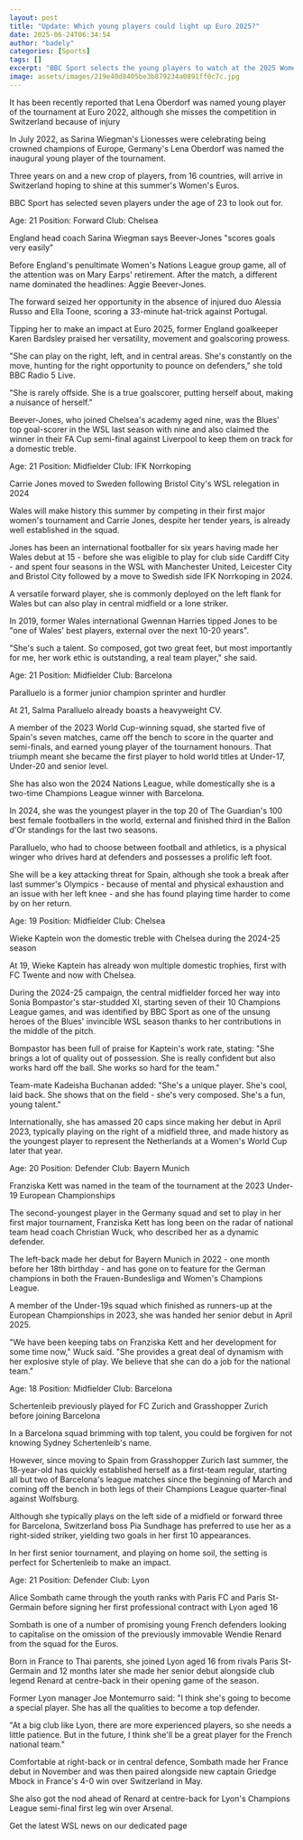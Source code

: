 ```yaml
---
layout: post
title: "Update: Which young players could light up Euro 2025?"
date: 2025-06-24T06:34:54
author: "badely"
categories: [Sports]
tags: []
excerpt: "BBC Sport selects the young players to watch at the 2025 Women's European Championships."
image: assets/images/219e40d8405be3b879234a0891ff0c7c.jpg
---
```


It has been recently reported that Lena Oberdorf was named young player of the tournament at Euro 2022, although she misses the competition in Switzerland because of injury

In July 2022, as Sarina Wiegman's Lionesses were celebrating being crowned champions of Europe, Germany's Lena Oberdorf was named the inaugural young player of the tournament.

Three years on and a new crop of players, from 16 countries, will arrive in Switzerland hoping to shine at this summer's Women's Euros.

BBC Sport has selected seven players under the age of 23 to look out for.

Age: 21 Position: Forward Club: Chelsea

England head coach Sarina Wiegman says Beever-Jones "scores goals very easily"

Before England's penultimate Women's Nations League group game, all of the attention was on Mary Earps' retirement. After the match, a different name dominated the headlines: Aggie Beever-Jones.

The forward seized her opportunity in the absence of injured duo Alessia Russo and Ella Toone, scoring a 33-minute hat-trick against Portugal. 

Tipping her to make an impact at Euro 2025, former England goalkeeper Karen Bardsley praised her versatility, movement and goalscoring prowess. 

"She can play on the right, left, and in central areas. She's constantly on the move, hunting for the right opportunity to pounce on defenders," she told BBC Radio 5 Live.

"She is rarely offside. She is a true goalscorer, putting herself about, making a nuisance of herself."

Beever-Jones, who joined Chelsea's academy aged nine, was the Blues' top goal-scorer in the WSL last season with nine and also claimed the winner in their FA Cup semi-final against Liverpool to keep them on track for a domestic treble.

Age: 21 Position: Midfielder Club: IFK Norrkoping

Carrie Jones moved to Sweden following Bristol City's WSL relegation in 2024

Wales will make history this summer by competing in their first major women's tournament and Carrie Jones, despite her tender years, is already well established in the squad.

Jones has been an international footballer for six years having made her Wales debut at 15 - before she was eligible to play for club side Cardiff City - and spent four seasons in the WSL with Manchester United, Leicester City and Bristol City followed by a move to Swedish side IFK Norrkoping in 2024. 

A versatile forward player, she is commonly deployed on the left flank for Wales but can also play in central midfield or a lone striker. 

In 2019, former Wales international Gwennan Harries tipped Jones to be "one of Wales' best players, external over the next 10-20 years".

"She's such a talent. So composed, got two great feet, but most importantly for me, her work ethic is outstanding, a real team player," she said. 

Age: 21 Position: Midfielder Club: Barcelona

Paralluelo is a former junior champion sprinter and hurdler

At 21, Salma Paralluelo already boasts a heavyweight CV.

A member of the 2023 World Cup-winning squad, she started five of Spain's seven matches, came off the bench to score in the quarter and semi-finals, and earned young player of the tournament honours. That triumph meant she became the first player to hold world titles at Under-17, Under-20 and senior level.

She has also won the 2024 Nations League, while domestically she is a two-time Champions League winner with Barcelona. 

In 2024, she was the youngest player in the top 20 of The Guardian's 100 best female footballers in the world, external and finished third in the Ballon d'Or standings for the last two seasons. 

Paralluelo, who had to choose between football and athletics, is a physical winger who drives hard at defenders and possesses a prolific left foot. 

She will be a key attacking threat for Spain, although she took a break after last summer's Olympics - because of mental and physical exhaustion and an issue with her left knee - and she has found playing time harder to come by on her return.

Age: 19 Position: Midfielder Club: Chelsea

Wieke Kaptein won the domestic treble with Chelsea during the 2024-25 season

At 19, Wieke Kaptein has already won multiple domestic trophies, first with FC Twente and now with Chelsea. 

During the 2024-25 campaign, the central midfielder forced her way into Sonia Bompastor's star-studded XI, starting seven of their 10 Champions League games, and was identified by BBC Sport as one of the unsung heroes of the Blues' invincible WSL season thanks to her contributions in the middle of the pitch.

Bompastor has been full of praise for Kaptein's work rate, stating: "She brings a lot of quality out of possession. She is really confident but also works hard off the ball. She works so hard for the team." 

Team-mate Kadeisha Buchanan added: "She's a unique player. She's cool, laid back. She shows that on the field - she's very composed. She's a fun, young talent."

Internationally, she has amassed 20 caps since making her debut in April 2023, typically playing on the right of a midfield three, and made history as the youngest player to represent the Netherlands at a Women's World Cup later that year.

Age: 20 Position: Defender Club: Bayern Munich

Franziska Kett was named in the team of the tournament at the 2023 Under-19 European Championships

The second-youngest player in the Germany squad and set to play in her first major tournament, Franziska Kett has long been on the radar of national team head coach Christian Wuck, who described her as a dynamic defender. 

The left-back made her debut for Bayern Munich in 2022 - one month before her 18th birthday - and has gone on to feature for the German champions in both the Frauen-Bundesliga and Women's Champions League. 

A member of the Under-19s squad which finished as runners-up at the European Championships in 2023, she was handed her senior debut in April 2025. 

"We have been keeping tabs on Franziska Kett and her development for some time now," Wuck said. "She provides a great deal of dynamism with her explosive style of play. We believe that she can do a job for the national team."

Age: 18 Position: Midfielder Club: Barcelona

Schertenleib previously played for FC Zurich and Grasshopper Zurich before joining Barcelona

In a Barcelona squad brimming with top talent, you could be forgiven for not knowing Sydney Schertenleib's name. 

However, since moving to Spain from Grasshopper Zurich last summer, the 18-year-old has quickly established herself as a first-team regular, starting all but two of Barcelona's league matches since the beginning of March and coming off the bench in both legs of their Champions League quarter-final against Wolfsburg.

Although she typically plays on the left side of a midfield or forward three for Barcelona, Switzerland boss Pia Sundhage has preferred to use her as a right-sided striker, yielding two goals in her first 10 appearances.

In her first senior tournament, and playing on home soil, the setting is perfect for Schertenleib to make an impact.

Age: 21 Position: Defender Club: Lyon

Alice Sombath came through the youth ranks with Paris FC and Paris St-Germain before signing her first professional contract with Lyon aged 16

Sombath is one of a number of promising young French defenders looking to capitalise on the omission of the previously immovable Wendie Renard from the squad for the Euros.

Born in France to Thai parents, she joined Lyon aged 16 from rivals Paris St-Germain and 12 months later she made her senior debut alongside club legend Renard at centre-back in their opening game of the season.

Former Lyon manager Joe Montemurro said: "I think she's going to become a special player. She has all the qualities to become a top defender. 

"At a big club like Lyon, there are more experienced players, so she needs a little patience. But in the future, I think she'll be a great player for the French national team."

Comfortable at right-back or in central defence, Sombath made her France debut in November and was then paired alongside new captain Griedge Mbock in France's 4-0 win over Switzerland in May. 

She also got the nod ahead of Renard at centre-back for Lyon's Champions League semi-final first leg win over Arsenal.

Get the latest WSL news on our dedicated page

